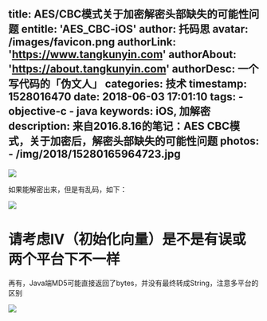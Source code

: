 title: AES/CBC模式关于加密解密头部缺失的可能性问题
entitle: 'AES_CBC-iOS'
author: 托码思
avatar: /images/favicon.png
authorLink: 'https://www.tangkunyin.com'
authorAbout: 'https://about.tangkunyin.com'
authorDesc: 一个写代码的「伪文人」
categories: 技术
timestamp: 1528016470
date: 2018-06-03 17:01:10
tags:
    - objective-c
    - java
keywords: iOS, 加解密
description: 来自2016.8.16的笔记：AES CBC模式，关于加密后，解密头部缺失的可能性问题
photos:
    - /img/2018/15280165964723.jpg
---

![](/img/2018/15280165964723.jpg)

如果能解密出来，但是有乱码，如下：

![](/img/2018/15280166141249.jpg)

请考虑IV（初始化向量）是不是有误或两个平台下不一样
====
再有，Java端MD5可能直接返回了bytes，并没有最终转成String，注意多平台的区别

![](/img/2018/15280166311066.jpg)



